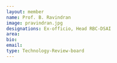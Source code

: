 ```yaml
---
layout: member
name: Prof. B. Ravindran
image: pravindran.jpg
designations: Ex-officio, Head RBC-DSAI
area:
bio:
email:
type: Technology-Review-board
---
```

